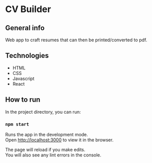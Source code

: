 # CV Builder

## General info

Web app to craft resumes that can then be printed/converted to pdf.

## Technologies

- HTML
- CSS
- Javascript
- React

## How to run

In the project directory, you can run:

### `npm start`

Runs the app in the development mode.\
Open [http://localhost:3000](http://localhost:3000) to view it in the browser.

The page will reload if you make edits.\
You will also see any lint errors in the console.
